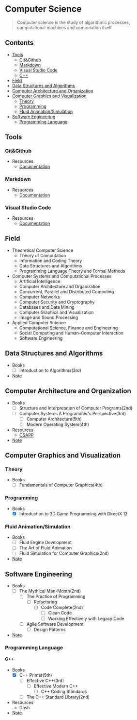 # Computer Science

> Computer science is the study of algorithmic processes, computational machines and
> computation itself.

## Contents

- [Tools](#Tools)
    - [Git&Github](#GitGithub)
    - [Markdown](#Markdown)
    - [Visual Studio Code](#Visual-Studio-Code)
    - [C++](#C) 
- [Field](#Field)
- [Data Structures and Algorithms](#Data-Structures-and-Algorithms)
- [Computer Architecture and Organization](#Computer-Architecture-and-Organization)
- [Computer Graphics and Visualization](#Computer-Graphics-and-Visualization)
    - [Theory](#Theory)
    - [Programming](#Programming)
    - [Fluid Animation/Simulation](#Fluid-AnimationSimulation)
- [Software Engineering](#Software-Engineering)
    - [Programming Language](#Programming-Language)  

## Tools

### Git&Github

- Resources
    - [Documentation](https://docs.github.com/en)

### Markdown

- Resuorces
    - [Documentation](https://www.markdownguide.org)

### Visual Studio Code

- Resources
    - [Documentation](https://code.visualstudio.com/docs)
 
## Field

- Theoretical Computer Science
    - Theory of Computation
    - Information and Coding Theory
    - Data Structures and Algorithms
    - Programming Language Theory and Formal Methods
- Computer Systems and Computational Processes
    - Artificial Intelligence
    - Computer Architecture and Organization
    - Concurrent, Parallel and Distributed Computing
    - Computer Networks
    - Computer Security and Cryptography
    - Databases and Data Mining
    - Computer Graphics and Visualization 
    - Image and Sound Processing
- Applied Computer Science
    - Computational Science, Finance and Engineering
    - Social Computing and Human–Computer Interaction
    - Software Engineering

## Data Structures and Algorithms

- Books
    - [ ] Introduction to Algorithms(3rd)
- [Note](/Notes/Data%20Structures%20and%20Algorithms.md)

## Computer Architecture and Organization

- Books
    - [ ] Structure and Interpretation of Computer Programs(2nd)
    - [ ] Computer Systems A Programmer's Perspective(3rd)
        - [ ] Computer Architecture(5th)
        - [ ] Modern Operating System(4th)
- Resources
    - [CSAPP](https://www.bilibili.com/video/av24540152)  
- [Note]()

## Computer Graphics and Visualization

### Theory

- Books
    - [ ] Fundamentals of Computer Graphics(4th)

### Programming

- Books
    - [x] Introduction to 3D Game Programming with DirectX 12

### Fluid Animation/Simulation

- Books
    - [ ] Fluid Engine Development
    - [ ] The Art of Fluid Animation
    - [ ] Fluid Simulation for Computer Graphics(2nd)
- [Note]() 

## Software Engineering

- Books
    - [ ] The Mythical Man-Month(2nd)
        - [ ] The Practice of Programming
            - [ ] Refactoring
                - [ ] Code Complete(2nd) 
                    - [ ] Clean Code
                    - [ ] Working Effectively with Legacy Code
        - [ ] Agile Software Development
            - [ ] Design Patterns
- [Note]() 
 
### Programming Language

#### C++

- Books
    - [x] C++ Primer(5th)
        - [ ] Effective C++(3rd)
            - [ ] Effective Modern C++ 
                - [ ] C++ Coding Standards
        - [ ] The C++ Standard Library(2nd) 
- Resources
    - Dash   
- [Note](/Notes/C%2B%2B.md) 
